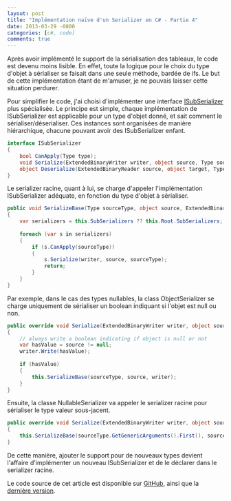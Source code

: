 ```yaml
---
layout: post
title: "Implémentation naïve d'un Serializer en C# - Partie 4"
date: 2013-03-29 -0800
categories: [c#, code]
comments: true
---
```


Après avoir implémenté le support de la sérialisation des tableaux,  le code est devenu moins lisible. En effet, toute la logique pour le choix du type d'objet à sérialiser se faisait dans une seule méthode,  bardée de ifs. Le but de cette implémentation étant de m'amuser, je ne pouvais laisser cette situation perdurer.

Pour simplifier le code, j'ai choisi d'implémenter une interface [ISubSerializer](https://github.com/mathieubrun/Cogimator.Serialization/blob/master/Cogimator.Serialization/ReflectionBased/ISubSerializer.cs) plus spécialisée. Le principe est simple, chaque implémentation de ISubSerializer est applicable pour un type d'objet donné, et sait comment le sérialiser/déserialiser. Ces instances sont organisées de manière hiérarchique, chacune pouvant avoir des ISubSerializer enfant.

```` csharp
interface ISubSerializer
{
    bool CanApply(Type type);
    void Serialize(ExtendedBinaryWriter writer, object source, Type sourceType);
    object Deserialize(ExtendedBinaryReader source, object target, Type type);
}
````

Le serializer racine, quant à lui, se charge d'appeler l'implémentation ISubSerializer adéquate, en fonction du type d'objet à sérialiser.

```` csharp
public void SerializeBase(Type sourceType, object source, ExtendedBinaryWriter writer)
{
    var serializers = this.SubSerializers ?? this.Root.SubSerializers;
 
    foreach (var s in serializers)
    {
        if (s.CanApply(sourceType))
        {
            s.Serialize(writer, source, sourceType);
            return;
        }
    }
}
````

Par exemple, dans le cas des types nullables, la class ObjectSerializer se charge uniquement de sérialiser un boolean indiquant si l'objet est null ou non.

```` csharp
public override void Serialize(ExtendedBinaryWriter writer, object source, Type sourceType)
{
    // always write a boolean indicating if object is null or not
    var hasValue = source != null;
    writer.Write(hasValue);
 
    if (hasValue)
    {
        this.SerializeBase(sourceType, source, writer);
    }
}
````

Ensuite, la classe NullableSerializer va appeler le serializer racine pour sérialiser le type valeur sous-jacent.

```` csharp
public override void Serialize(ExtendedBinaryWriter writer, object source, Type sourceType)
{
    this.SerializeBase(sourceType.GetGenericArguments().First(), source, writer);
}
````

De cette manière,  ajouter le support pour de nouveaux types devient l'affaire d'implémenter un nouveau ISubSerializer et de le déclarer dans le serializer racine.

Le code source de cet article est disponible sur [GitHub](https://github.com/mathieubrun/Cogimator.Serialization/tree/c45cb8518fe5db4e45109937e600cd2bca0f15ad), ainsi que la [dernière version](https://github.com/mathieubrun/Cogimator.Serialization).